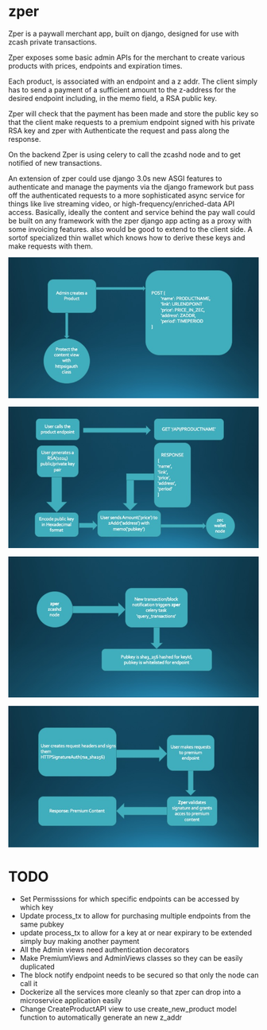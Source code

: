 # zper
Zper is a paywall merchant app, built on django, designed for use with zcash private transactions.

Zper exposes some basic admin APIs for the merchant to create various products with prices, endpoints and expiration times.

Each product, is associated with an endpoint and a z addr. The client simply has to send a payment of a sufficient amount to the z-address for the desired endpoint including, in the memo field, a RSA public key.

Zper will check that the payment has been made and store the public key so that the client make requests to a premium endpoint signed with his private RSA key 
and zper with Authenticate the request and pass along the response. 

On the backend Zper is using celery to call the zcashd node and to get notified of new transactions.

An extension of zper could use django 3.0s new ASGI features to authenticate and manage the payments via the django framework but pass off the authenticated requests to a more sophisticated async service for things like live streaming video, or high-frequency/enriched-data API access. Basically, ideally the content and service behind the pay wall could be built on any framework with the zper django app acting as a proxy with some invoicing features.
also would be good to extend to the client side. A sortof specialized thin wallet which knows how to derive these keys and make requests with them.


![alt text](https://raw.githubusercontent.com/AaronJaramillo/zper0.1/master/flowchart/Slide1.jpg)

![alt text](https://raw.githubusercontent.com/AaronJaramillo/zper0.1/master/flowchart/Slide2.jpg)

![alt text](https://raw.githubusercontent.com/AaronJaramillo/zper0.1/master/flowchart/Slide3.jpg)

![alt text](https://raw.githubusercontent.com/AaronJaramillo/zper0.1/master/flowchart/Slide4.jpg)


# TODO
- Set Permisssions for which specific endpoints can be accessed by which key
- Update process_tx to allow for purchasing multiple endpoints from the same pubkey
- update process_tx to allow for a key at or near expirary to be extended simply buy making another payment
- All the Admin views need authentication decorators
- Make PremiumViews and AdminViews classes so they can be easily duplicated
- The block notify endpoint needs to be secured so that only the node can call it
- Dockerize all the services more cleanly so that zper can drop into a microservice application easily
- Change CreateProductAPI view to use create_new_product model function to automatically generate an new z_addr
